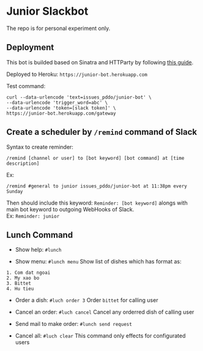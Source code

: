 # Junior Slackbot

The repo is for personal experiment only.

## Deployment

This bot is builded based on Sinatra and HTTParty by following [this guide](http://www.sitepoint.com/building-a-slackbot-with-ruby-and-sinatra/).

Deployed to Heroku: `https://junior-bot.herokuapp.com`

Test command:

```
curl --data-urlencode 'text=issues_pddo/junior-bot' \
--data-urlencode 'trigger_word=abc' \
--data-urlencode 'token=[slack token]' \
https://junior-bot.herokuapp.com/gateway
```

## Create a scheduler by `/remind` command of Slack

Syntax to create reminder: 

    /remind [channel or user] to [bot keyword] [bot command] at [time description]

Ex: 

    /remind #general to junior issues_pddo/junior-bot at 11:38pm every Sunday

Then should include this keyword: `Reminder: [bot keyword]` alongs with main bot keyword to outgoing WebHooks of Slack.  
Ex: `Reminder: junior`

## Lunch Command

- Show help: `#lunch`

- Show menu: `#lunch menu`
  Show list of dishes which has format as:

```
1. Com dat ngoai
2. My xao bo
3. Bittet
4. Hu tieu
```

- Order a dish: `#luch order 3`
  Order `bittet` for calling user

- Cancel an order: `#luch cancel`
  Cancel any orderred dish of calling user

- Send mail to make order: `#lunch send request`

- Cancel all: `#luch clear`
  This command only effects for configurated users
